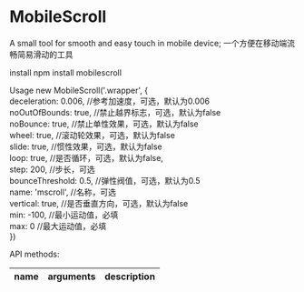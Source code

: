 # MobileScroll
A small tool for smooth and easy touch in mobile device;
一个方便在移动端流畅简易滑动的工具

install
npm install mobilescroll

Usage
new MobileScroll('.wrapper', {<br>
    deceleration: 0.006, //参考加速度，可选，默认为0.006<br>
    noOutOfBounds: true, //禁止越界标志，可选，默认为false<br>
    noBounce: true, //禁止单性效果，可选，默认为false<br>
    wheel: true,    //滚动轮效果，可选，默认为false<br>
    slide: true,    //惯性效果，可选，默认为false<br>
    loop: true,     //是否循环，可选，默认为false,<br>
    step: 200,      //步长，可选<br>
    bounceThreshold: 0.5,   //弹性阀值，可选，默认为0.5<br>
    name: 'mscroll',    //名称，可选<br>
    vertical: true,     //是否垂直方向，可选，默认为false<br>
    min: -100,  //最小运动值，必填<br>
    max: 0     //最大运动值，必填<br>
})


API
methods:

|     name     |     arguments     |     description     |
|--------------|-------------------|---------------------|
        